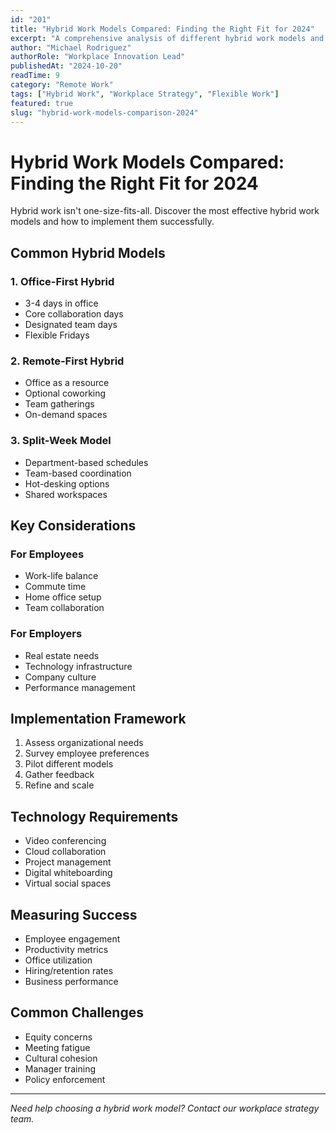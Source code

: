 ```yaml
---
id: "201"
title: "Hybrid Work Models Compared: Finding the Right Fit for 2024"
excerpt: "A comprehensive analysis of different hybrid work models and how to choose the best one for your organization."
author: "Michael Rodriguez"
authorRole: "Workplace Innovation Lead"
publishedAt: "2024-10-20"
readTime: 9
category: "Remote Work"
tags: ["Hybrid Work", "Workplace Strategy", "Flexible Work"]
featured: true
slug: "hybrid-work-models-comparison-2024"
---
```


# Hybrid Work Models Compared: Finding the Right Fit for 2024

Hybrid work isn't one-size-fits-all. Discover the most effective hybrid work models and how to implement them successfully.

## Common Hybrid Models

### 1. Office-First Hybrid

- 3-4 days in office
- Core collaboration days
- Designated team days
- Flexible Fridays

### 2. Remote-First Hybrid

- Office as a resource
- Optional coworking
- Team gatherings
- On-demand spaces

### 3. Split-Week Model

- Department-based schedules
- Team-based coordination
- Hot-desking options
- Shared workspaces

## Key Considerations

### For Employees

- Work-life balance
- Commute time
- Home office setup
- Team collaboration

### For Employers

- Real estate needs
- Technology infrastructure
- Company culture
- Performance management

## Implementation Framework

1. Assess organizational needs
2. Survey employee preferences
3. Pilot different models
4. Gather feedback
5. Refine and scale

## Technology Requirements

- Video conferencing
- Cloud collaboration
- Project management
- Digital whiteboarding
- Virtual social spaces

## Measuring Success

- Employee engagement
- Productivity metrics
- Office utilization
- Hiring/retention rates
- Business performance

## Common Challenges

- Equity concerns
- Meeting fatigue
- Cultural cohesion
- Manager training
- Policy enforcement

---

_Need help choosing a hybrid work model? Contact our workplace strategy team._
